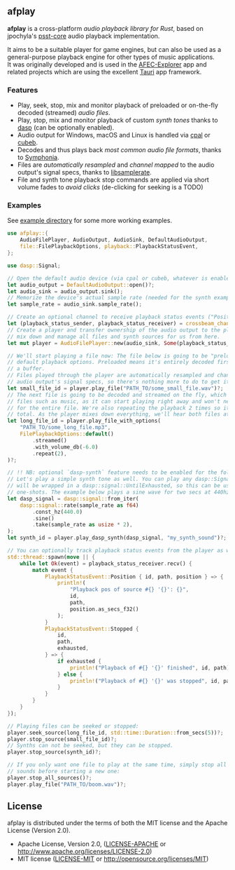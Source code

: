 
## afplay

**afplay** is a cross-platform *audio playback library for Rust*, based on jpochyla's [psst-core](https://github.com/jpochyla/psst/tree/master/psst-core) audio playback implementation.

It aims to be a suitable player for game engines, but can also be used as a general-purpose playback engine for other types of music applications.<br>
It was originally developed and is used in the [AFEC-Explorer](https://github.com/emuell/AFEC-Explorer) app and related projects which are using the excellent [Tauri](https://tauri.app) app framework.

### Features

- Play, seek, stop, mix and monitor playback of preloaded or on-the-fly decoded (streamed) *audio files*.
- Play, stop, mix and monitor playback of custom *synth tones* thanks to [dasp](https://github.com/RustAudio/dasp) (can be optionally enabled).
- Audio output for Windows, macOS and Linux is handled via [cpal](https://github.com/RustAudio/cpal) or [cubeb](https://github.com/mozilla/cubeb).
- Decodes and thus plays back *most common audio file formats*, thanks to [Symphonia](https://github.com/pdeljanov/Symphonia).
- Files are *automatically resampled* and *channel mapped* to the audio output's signal specs, thanks to [libsamplerate](https://github.com/RamiHg/rust-libsamplerate).
- File and synth tone playback stop commands are applied via short volume fades to *avoid clicks* (de-clicking for seeking is a TODO)

### Examples

See [example directory](./examples) for some more working examples. 

```rust
use afplay::{
    AudioFilePlayer, AudioOutput, AudioSink, DefaultAudioOutput,
    file::FilePlaybackOptions, playback::PlaybackStatusEvent, 
};

use dasp::Signal;

// Open the default audio device (via cpal or cubeb, whatever is enabled as output feature)
let audio_output = DefaultAudioOutput::open()?;
let audio_sink = audio_output.sink();
// Memorize the device's actual sample rate (needed for the synth example)
let sample_rate = audio_sink.sample_rate();

// Create an optional channel to receive playback status events ("Position", "Stopped" events)
let (playback_status_sender, playback_status_receiver) = crossbeam_channel::unbounded();
// Create a player and transfer ownership of the audio output to the player. The player will play,
// mix down and manage all files and synth sources for us from here.
let mut player = AudioFilePlayer::new(audio_sink, Some(playback_status_sender));

// We'll start playing a file now: The file below is going to be "preloaded" because it uses the
// default playback options. Preloaded means it's entirely decoded first, then played back from
// a buffer.
// Files played through the player are automatically resampled and channel-mapped to match the
// audio output's signal specs, so there's nothing more to do to get it played:
let small_file_id = player.play_file("PATH_TO/some_small_file.wav")?;
// The next file is going to be decoded and streamed on the fly, which is handy for very long
// files such as music, as it can start playing right away and won't need to allocate memory
// for the entire file. We're also repeating the playback 2 times so it's playing 3 times in 
// total. As the player mixes down everything, we'll hear both files at the same time now:
let long_file_id = player.play_file_with_options(
    "PATH_TO/some_long_file.mp3",
    FilePlaybackOptions::default()
        .streamed()
        .with_volume_db(-6.0)
        .repeat(2),
)?;

// !! NB: optional `dasp-synth` feature needs to be enabled for the following to work !!
// Let's play a simple synth tone as well. You can play any dasp::Signal here. The passed signal 
// will be wrapped in a dasp::signal::UntilExhausted, so this can be used to easily create 
// one-shots. The example below plays a sine wave for two secs at 440hz.
let dasp_signal = dasp::signal::from_iter(
    dasp::signal::rate(sample_rate as f64)
        .const_hz(440.0)
        .sine()
        .take(sample_rate as usize * 2),
);
let synth_id = player.play_dasp_synth(dasp_signal, "my_synth_sound")?;

// You can optionally track playback status events from the player as well:
std::thread::spawn(move || {
    while let Ok(event) = playback_status_receiver.recv() {
        match event {
            PlaybackStatusEvent::Position { id, path, position } => {
                println!(
                    "Playback pos of source #{} '{}': {}",
                    id,
                    path,
                    position.as_secs_f32()
                );
            }
            PlaybackStatusEvent::Stopped {
                id,
                path,
                exhausted,
            } => {
                if exhausted {
                    println!("Playback of #{} '{}' finished", id, path);
                } else {
                    println!("Playback of #{} '{}' was stopped", id, path);
                }
            }
        }
    }
});

// Playing files can be seeked or stopped:
player.seek_source(long_file_id, std::time::Duration::from_secs(5))?;
player.stop_source(small_file_id)?;
// Synths can not be seeked, but they can be stopped.
player.stop_source(synth_id)?;

// If you only want one file to play at the same time, simply stop all playing
// sounds before starting a new one:
player.stop_all_sources()?;
player.play_file("PATH_TO/boom.wav")?;
```

## License

afplay is distributed under the terms of both the MIT license and the Apache License (Version 2.0).

* Apache License, Version 2.0, ([LICENSE-APACHE](LICENSE-APACHE) or http://www.apache.org/licenses/LICENSE-2.0)
* MIT license ([LICENSE-MIT](LICENSE-MIT) or http://opensource.org/licenses/MIT)
